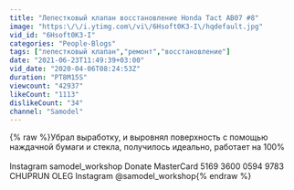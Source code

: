 ```yaml
---
title: "Лепестковый клапан восстановление Honda Tact AB07 #8"
image: "https:\/\/i.ytimg.com\/vi\/6Hsoft0K3-I\/hqdefault.jpg"
vid_id: "6Hsoft0K3-I"
categories: "People-Blogs"
tags: ["лепестковый клапан","ремонт","восстановление"]
date: "2021-06-23T11:49:39+03:00"
vid_date: "2020-04-06T08:24:53Z"
duration: "PT8M15S"
viewcount: "42937"
likeCount: "1113"
dislikeCount: "34"
channel: "Samodel"
---
```

{% raw %}Убрал выработку, и выровнял поверхность с помощью наждачной бумаги и стекла, получилось идеально, работает на 100%<br /><br />Instagram samodel_workshop Donate MasterCard 5169 3600 0594 9783 CHUPRUN OLEG Instagram @samodel_workshop{% endraw %}
